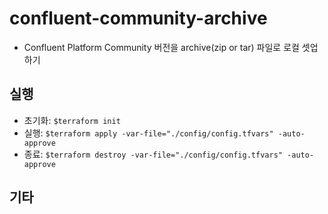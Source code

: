 # confluent-community-archive
- Confluent Platform Community 버전을  archive(zip or tar) 파일로 로컬 셋업하기

## 실행
- 초기화: `$terraform init`
- 실행: `$terraform apply -var-file="./config/config.tfvars" -auto-approve`
- 종료: `$terraform destroy -var-file="./config/config.tfvars" -auto-approve`

## 기타

